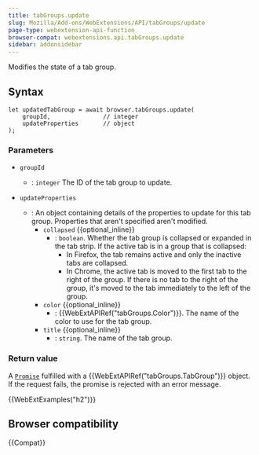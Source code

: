 ```yaml
---
title: tabGroups.update
slug: Mozilla/Add-ons/WebExtensions/API/tabGroups/update
page-type: webextension-api-function
browser-compat: webextensions.api.tabGroups.update
sidebar: addonsidebar
---
```


Modifies the state of a tab group.

## Syntax

```js-nolint
let updatedTabGroup = await browser.tabGroups.update(
    groupId,               // integer
    updateProperties       // object
);
```

### Parameters

- `groupId`
  - : `integer` The ID of the tab group to update.

- `updateProperties`
  - : An object containing details of the properties to update for this tab group. Properties that aren't specified aren't modified.
    - `collapsed` {{optional_inline}}
      - : `boolean`. Whether the tab group is collapsed or expanded in the tab strip.
        If the active tab is in a group that is collapsed:
        - In Firefox, the tab remains active and only the inactive tabs are collapsed.
        - In Chrome, the active tab is moved to the first tab to the right of the group. If there is no tab to the right of the group, it's moved to the tab immediately to the left of the group.
    - `color` {{optional_inline}}
      - : {{WebExtAPIRef("tabGroups.Color")}}. The name of the color to use for the tab group.
    - `title` {{optional_inline}}
      - : `string`. The name of the tab group.

### Return value

A [`Promise`](/en-US/docs/Web/JavaScript/Reference/Global_Objects/Promise) fulfilled with a {{WebExtAPIRef("tabGroups.TabGroup")}} object. If the request fails, the promise is rejected with an error message.

{{WebExtExamples("h2")}}

## Browser compatibility

{{Compat}}
